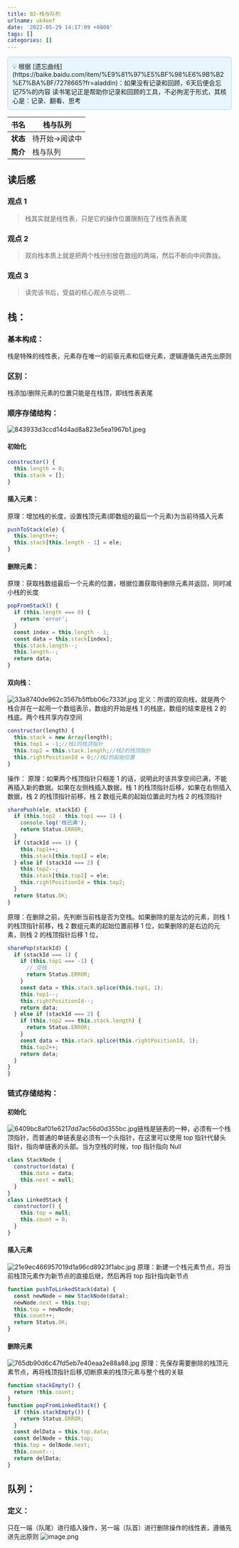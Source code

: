 ```yaml
---
title: 02-栈与队列
urlname: uk4eef
date: '2022-05-29 14:17:09 +0800'
tags: []
categories: []
---
```


<div style="background: #E8F7FF;padding:10px;border: 1px solid #ABD2DA;border-radius:5px;margin-bottom:5px;">💡  根据 [遗忘曲线](https://baike.baidu.com/item/%E9%81%97%E5%BF%98%E6%9B%B2%E7%BA%BF/7278665?fr=aladdin)：如果没有记录和回顾，6天后便会忘记75%的内容
      读书笔记正是帮助你记录和回顾的工具，不必拘泥于形式，其核心是：记录、翻看、思考</div>

| **书名** | 栈与队列       |
| -------- | -------------- |
| **状态** | 待开始->阅读中 |
| **简介** | 栈与队列       |

## 读后感

### 观点 1

> 栈其实就是线性表，只是它的操作位置限制在了线性表表尾

### 观点 2

> 双向栈本质上就是把两个栈分别放在数组的两端，然后不断向中间靠拢。

### 观点 3

> 读完该书后，受益的核心观点与说明...

## 栈：

### 基本构成：

栈是特殊的线性表，元素存在唯一的前驱元素和后继元素，逻辑遵循先进先出原则

### 区别：

栈添加/删除元素的位置只能是在栈顶，即线性表表尾

### 顺序存储结构：

![843933d3ccd14d4ad8a823e5ea1967b1.jpeg](https://cdn.nlark.com/yuque/0/2022/jpeg/115484/1653810215559-eff77ccf-34c7-44d3-8d61-32199be90b60.jpeg#clientId=u7c2619cf-bc38-4&crop=0&crop=0&crop=1&crop=1&from=paste&height=201&id=u379a5419&margin=%5Bobject%20Object%5D&name=843933d3ccd14d4ad8a823e5ea1967b1.jpeg&originHeight=332&originWidth=843&originalType=binary∶=1&rotation=0&showTitle=true&size=33124&status=done&style=none&taskId=u5fff932c-7902-4d22-87fd-87a06f015a3&title=%E6%A0%88%E7%9A%84%E5%9F%BA%E6%9C%AC%E6%93%8D%E4%BD%9C%E8%BF%87%E7%A8%8B&width=510.90906137934246 "栈的基本操作过程")

#### 初始化

```javascript
constructor() {
  this.length = 0;
  this.stack = [];
}
```

#### 插入元素：

原理：增加栈的长度，设置栈顶元素(即数组的最后一个元素)为当前待插入元素

```javascript
pushToStack(ele) {
  this.length++;
  this.stack[this.length - 1] = ele;
}
```

#### 删除元素：

原理：获取栈数组最后一个元素的位置，根据位置获取待删除元素并返回，同时减小栈的长度

```javascript
popFromStack() {
  if (this.length === 0) {
    return 'error';
  }
  const index = this.length - 1;
  const data = this.stack[index];
  this.stack.length--;
  this.length--;
  return data;
}
```

#### 双向栈：

![33a8740de962c3567b5ffbb06c7333f.jpg](https://cdn.nlark.com/yuque/0/2022/jpeg/115484/1653876458438-d23d8689-af7b-4b4e-8efb-f0e10b3dd336.jpeg#clientId=ue953f90b-f069-4&crop=0&crop=0&crop=1&crop=1&from=paste&height=2663&id=u2aa1424a&margin=%5Bobject%20Object%5D&name=33a8740de962c3567b5ffbb06c7333f.jpg&originHeight=1830&originWidth=435&originalType=binary∶=1&rotation=90&showTitle=false&size=319868&status=done&style=none&taskId=u73b7b036-3a46-47c4-a843-ebd35e883ab&title=&width=633.0037231445312)
定义：所谓的双向栈，就是两个栈合并在一起用一个数组表示，数组的开始是栈 1 的栈底，数组的结束是栈 2 的栈底。两个栈共享内存空间

```javascript
constructor(length) {
  this.stack = new Array(length);
  this.top1 = -1;//栈1的栈顶指针
  this.top2 = this.stack.length;//栈2的栈顶指针
  this.rightPositionId = 0;//栈2的起始位置
}
```

操作：
原理：如果两个栈顶指针只相差 1 的话，说明此时该共享空间已满，不能再插入新的数据。如果在左侧栈插入数据，栈 1 的栈顶指针后移，如果在右侧插入数据，栈 2 的栈顶指针前移，栈 2 数组元素的起始位置此时为栈 2 的栈顶指针

```javascript
sharePush(ele, stackId) {
  if (this.top2 - this.top1 === 1) {
    console.log('栈已满');
    return Status.ERROR;
  }
  if (stackId === 1) {
    this.top1++;
    this.stack[this.top1] = ele;
  } else if (stackId === 2) {
    this.top2--;
    this.stack[this.top2] = ele;
    this.rightPositionId = this.top2;
  }
  return Status.OK;
}
```

原理：在删除之前，先判断当前栈是否为空栈。如果删除的是左边的元素，则栈 1 的栈顶指针前移，栈 2 数组元素的起始位置前移 1 位，如果删除的是右边的元素，则栈 2 的栈顶指针后移 1 位，

```javascript
sharePop(stackId) {
  if (stackId === 1) {
    if (this.top1 === -1) {
      // 空栈
      return Status.ERROR;
    }
    const data = this.stack.splice(this.top1, 1);
    this.top1--;
    this.rightPositionId--;
    return data;
  } else if (stackId === 2) {
    if (this.top2 === this.stack.length) {
      return Status.ERROR;
    }
    const data = this.stack.splice(this.rightPositionId, 1);
    this.top2++;
    return data;
  }
}
}
```

### 链式存储结构：

#### 初始化

![6409bc8af01e6217dd7ac56d0d355bc.jpg](https://cdn.nlark.com/yuque/0/2022/jpeg/115484/1653960016916-b7a2edb8-ed2b-492c-8951-b9575de5021b.jpeg#clientId=u85c50bbe-efb4-4&crop=0.2061&crop=0&crop=0.6183&crop=1&from=paste&height=105&id=u3d77fda4&margin=%5Bobject%20Object%5D&name=6409bc8af01e6217dd7ac56d0d355bc.jpg&originHeight=931&originWidth=1920&originalType=binary∶=1&rotation=0&showTitle=false&size=512492&status=done&style=none&taskId=u54486acc-0dd0-4197-bb85-a8e3a69b8c7&title=&width=216)链栈是链表的一种，必须有一个栈顶指针，而普通的单链表是必须有一个头指针，在这里可以使用 top 指针代替头指针，指向单链表的头部。当为空栈的时候，top 指针指向 Null

```javascript
class StackNode {
  constructor(data) {
    this.data = data;
    this.next = null;
  }
}
class LinkedStack {
  constructor() {
    this.top = null;
    this.count = 0;
  }
}
```

#### 插入元素

![21e9ec466957019d1a96cd8923f1abc.jpg](https://cdn.nlark.com/yuque/0/2022/jpeg/115484/1653960726166-e83ef31b-f9df-475e-a7b3-c2e8dc267803.jpeg#clientId=u85c50bbe-efb4-4&crop=0&crop=0&crop=1&crop=1&from=paste&height=179&id=u79132938&margin=%5Bobject%20Object%5D&name=21e9ec466957019d1a96cd8923f1abc.jpg&originHeight=750&originWidth=926&originalType=binary∶=1&rotation=90&showTitle=false&size=268978&status=done&style=none&taskId=u6d37b7bb-4690-4a1c-bea1-2663dcf85eb&title=&width=220.99240112304688)
原理：新建一个栈元素节点，将当前栈顶元素作为新节点的直接后继，然后再将 top 指针指向新节点

```javascript
function pushToLinkedStack(data) {
  const newNode = new StackNode(data);
  newNode.next = this.top;
  this.top = newNode;
  this.count++;
  return Status.OK;
}
```

#### 删除元素

![765db90d6c47fd5eb7e40eaa2e88a88.jpg](https://cdn.nlark.com/yuque/0/2022/jpeg/115484/1653960877565-09c31878-0b69-4002-9fd5-09565e2daaf2.jpeg#clientId=u85c50bbe-efb4-4&crop=0&crop=0.2899&crop=0.9817&crop=0.7071&from=paste&height=437&id=ud822a1c9&margin=%5Bobject%20Object%5D&name=765db90d6c47fd5eb7e40eaa2e88a88.jpg&originHeight=1920&originWidth=931&originalType=binary∶=1&rotation=90&showTitle=false&size=530008&status=done&style=none&taskId=u23f084e9-d091-4007-9fcf-c760f13e37d&title=&width=211.9943084716797)
原理：先保存需要删除的栈顶元素节点，再将栈顶指针后移,切断原来的栈顶元素与整个栈的关联

```javascript
function stackEmpty() {
  return !this.count;
}
function popFromLinkedStack() {
  if (this.stackEmpty()) {
    return Status.ERROR;
  }
  const delData = this.top.data;
  const delNode = this.top;
  this.top = delNode.next;
  this.count--;
  return delData;
}
```

## 队列：

### 定义：

只在一端（队尾）进行插入操作，另一端（队首）进行删除操作的线性表，遵循先进先出原则
![image.png](https://cdn.nlark.com/yuque/0/2022/png/115484/1655184909210-f5aa902b-3636-4122-82a7-907fd7574e62.png#clientId=u2572a1b6-4ef5-4&crop=0&crop=0&crop=1&crop=1&from=paste&height=78&id=uf6ebac2f&margin=%5Bobject%20Object%5D&name=image.png&originHeight=125&originWidth=404&originalType=url∶=1&rotation=0&showTitle=false&size=3650&status=done&style=none&taskId=u29608741-72a8-4d04-92ac-befa2566a79&title=&width=250.99050903320312)
